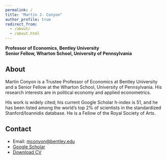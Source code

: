 ```yaml
---
permalink: /
title: "Martin J. Conyon"
author_profile: true
redirect_from: 
  - /about/
  - /about.html
---
```


**Professor of Economics, Bentley University**  
**Senior Fellow, Wharton School, University of Pennsylvania**


## About
Martin Conyon is a Trustee Professor of Economics at Bentley University and a Senior Fellow at the Wharton School, University of Pennsylvania. His research interests are in political economy and applied econometrics.

His work is widely cited; his current Google Scholar h-index is 51, and he has been listed among the world’s top 2% of scientists in the standardized Stanford/Ioannidis database. He is a Fellow of the Royal Society of Arts.

## Contact
- Email: [mconyon@bentley.edu](mailto:mconyon@bentley.edu)
- [Google Scholar](https://scholar.google.com/citations?user=nVRG_-wAAAAJ)
- [Download CV](/files/cv.pdf)
